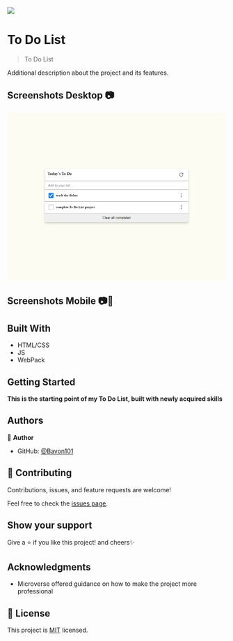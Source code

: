 ![](https://img.shields.io/badge/Microverse-blueviolet)

# To Do List

> To Do List
<!-- ![screenshot](./hello_microverse.png) -->

<!-- ## You can access the live portfolio [here](https://bavon101.github.io/my_portfolio/#About) -->

Additional description about the project and its features.
## Screenshots Desktop 📷
![screenshot](./images/screen_0_0.PNG)

## Screenshots Mobile 📷📲

## Built With

- HTML/CSS
- JS
- WebPack


<!-- ## Live Demo -->

<!-- [Live Demo Link](https://livedemo.com) -->


## Getting Started

**This is the starting point of my To Do List, built with newly acquired skills**



<!-- To get a local copy up and running follow these simple example steps.

### Prerequisites

### Setup

### Install

### Usage

### Run tests

### Deployment -->



## Authors

👤 **Author**

- GitHub: [@Bavon101](https://github.com/Bavon101)



## 🤝 Contributing

Contributions, issues, and feature requests are welcome!

Feel free to check the [issues page](../../issues/).

## Show your support

Give a ⭐️ if you like this project! and cheers✨

## Acknowledgments

- Microverse offered guidance on how to make the project more professional



## 📝 License

This project is [MIT](./MIT.md) licensed.